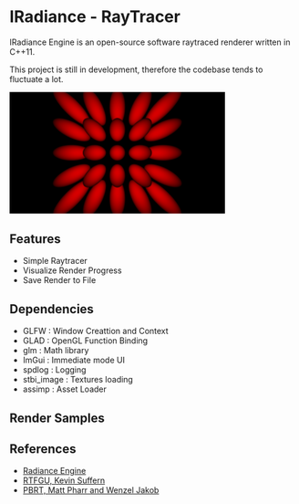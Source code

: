 # IRadiance - RayTracer

IRadiance Engine is an open-source software raytraced renderer written in C++11.

This project is still in development, therefore the codebase tends to fluctuate a lot.

<p float="left">                                                   
    <img width="75%" src="https://raw.githubusercontent.com/Nickelium/IRadiance/master/Sandbox/output/image_6.jpg">
</p> 

## Features
* Simple Raytracer
* Visualize Render Progress
* Save Render to File

## Dependencies
* GLFW : Window Creattion and Context 
* GLAD : OpenGL Function Binding
* glm : Math library
* ImGui : Immediate mode UI
* spdlog : Logging
* stbi_image : Textures loading
* assimp : Asset Loader

## Render Samples         
 
## References
* [Radiance Engine](https://github.com/Nickelium/Radiance)
* [RTFGU, Kevin Suffern](http://www.raytracegroundup.com/)
* [PBRT, Matt Pharr and Wenzel Jakob](http://www.pbr-book.org/)
